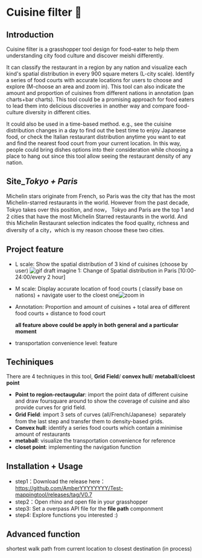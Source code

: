 #  Cuisine filter :shallow_pan_of_food:
## Introduction
Cuisine filter is a grasshopper tool design for food-eater to help them understanding city food culture and discover meishi differently.

It can classify the restaurant in a region by any nation and visualize each kind's spatial distribution in every 900 square meters (L-city scale). Identify a series of food courts with accurate locations for users to choose and explore (M-choose an area and zoom in). This tool can also indicate the amount and proportion of cuisines from different nations in annotation (pan charts+bar charts). This tool could be a promising approach for food eaters to lead them into delicious discoveries in another way and compare food-culture diversity in different cities. 

It could also be used in a time-based method. e.g., see the cuisine distribution changes in a day to find out the best time to enjoy Japanese food, or check the Italian restaurant distribution anytime you want to eat and find the nearest food court from your current location. In this way, people could bring dishes options into their consideration while choosing a place to hang out since this tool allow seeing the restaurant density of any nation. 
## Site_*Tokyo + Paris*
Michelin stars originate from French, so Paris was the city that has the most Michelin-starred restaurants in the world. However from the past decade, Tokyo takes over this position, and now， Tokyo and Paris are the top 1 and 2 cities that have the most Michelin Starred restaurants in the world. And this Michelin Restaurant selection indicates the food quality, richness and diversity of a city，which is my reason choose these two cities. 
## Project feature
- L scale: Show the spatial distribution of 3 kind of cuisines (choose by user) ![gif draft](https://user-images.githubusercontent.com/88841215/134677683-9f49c5b3-9d09-41af-88cb-424c2214ed9d.gif)
  imagine 1: Change of Spatial distribution in Paris [10:00-24:00/every 2 hour]
- M scale: Display accurate location of food courts ( classify base on nations) + navigate user to the cloest one![zoom in](https://user-images.githubusercontent.com/88841215/134680086-ef708a9a-f6af-46c3-873c-671d37faa287.png)

- Annotation: Proportion and amount of cuisines + total area of different food courts + distance to food court
  
  **all feature above could be apply in both general and a particular moment**
- transportation convenience level: feature
## Techiniques
There are 4 techniques in this tool, **Grid Field**/ **convex hull**/ **metaball**/**cloest point**
- **Point to region-rectaugular**: 
  import the point data of different cuisine and draw foursquare around to show the coverage of cuisine and also provide curves for grid field.
- **Grid Field**:
  import 3 sets of curves (all/French/Japanese）separately from the last step and transfer them to density-based grids.
- **Convex hull**:
  identify a series food courts which contain a minimise amount of restaurants
- **metaball**: 
  visualize the transportation convenience for reference
- **closet point**:
  implementing the navigation function
## Installation + Usage
- step1：Download the release here：https://github.com/AmberYYYYYYYY/Test-mappingtool/releases/tag/V0.7
- step2：Open rhino and open file in your grasshopper
- step3: Set a overpass API file for the **file path** componment
- step4: Explore functions you interested :)
## Advanced function
  shortest walk path from current location to closest destination (in process)




